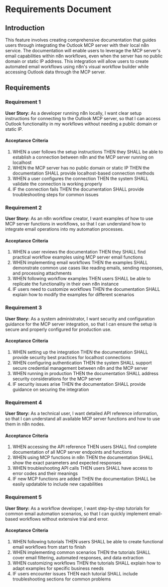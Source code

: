 # Requirements Document

## Introduction

This feature involves creating comprehensive documentation that guides users through integrating the Outlook MCP server with their local n8n service. The documentation will enable users to leverage the MCP server's email capabilities within n8n workflows, even when the server has no public domain or static IP address. This integration will allow users to create automated email workflows using n8n's visual workflow builder while accessing Outlook data through the MCP server.

## Requirements

### Requirement 1

**User Story:** As a developer running n8n locally, I want clear setup instructions for connecting to the Outlook MCP server, so that I can access Outlook functionality in my workflows without needing a public domain or static IP.

#### Acceptance Criteria

1. WHEN a user follows the setup instructions THEN they SHALL be able to establish a connection between n8n and the MCP server running on localhost
2. WHEN the MCP server has no public domain or static IP THEN the documentation SHALL provide localhost-based connection methods
3. WHEN a user configures the connection THEN the system SHALL validate the connection is working properly
4. IF the connection fails THEN the documentation SHALL provide troubleshooting steps for common issues

### Requirement 2

**User Story:** As an n8n workflow creator, I want examples of how to use MCP server functions in workflows, so that I can understand how to integrate email operations into my automation processes.

#### Acceptance Criteria

1. WHEN a user reviews the documentation THEN they SHALL find practical workflow examples using MCP server email functions
2. WHEN implementing email workflows THEN the examples SHALL demonstrate common use cases like reading emails, sending responses, and processing attachments
3. WHEN following workflow examples THEN users SHALL be able to replicate the functionality in their own n8n instance
4. IF users need to customize workflows THEN the documentation SHALL explain how to modify the examples for different scenarios

### Requirement 3

**User Story:** As a system administrator, I want security and configuration guidance for the MCP server integration, so that I can ensure the setup is secure and properly configured for production use.

#### Acceptance Criteria

1. WHEN setting up the integration THEN the documentation SHALL provide security best practices for localhost connections
2. WHEN configuring authentication THEN the system SHALL support secure credential management between n8n and the MCP server
3. WHEN running in production THEN the documentation SHALL address security considerations for the MCP server
4. IF security issues arise THEN the documentation SHALL provide guidance on securing the integration

### Requirement 4

**User Story:** As a technical user, I want detailed API reference information, so that I can understand all available MCP server functions and how to use them in n8n nodes.

#### Acceptance Criteria

1. WHEN accessing the API reference THEN users SHALL find complete documentation of all MCP server endpoints and functions
2. WHEN using MCP functions in n8n THEN the documentation SHALL show the exact parameters and expected responses
3. WHEN troubleshooting API calls THEN users SHALL have access to error codes and their meanings
4. IF new MCP functions are added THEN the documentation SHALL be easily updatable to include new capabilities

### Requirement 5

**User Story:** As a workflow developer, I want step-by-step tutorials for common email automation scenarios, so that I can quickly implement email-based workflows without extensive trial and error.

#### Acceptance Criteria

1. WHEN following tutorials THEN users SHALL be able to create functional email workflows from start to finish
2. WHEN implementing common scenarios THEN the tutorials SHALL cover email filtering, automated responses, and data extraction
3. WHEN customizing workflows THEN the tutorials SHALL explain how to adapt examples for specific business needs
4. IF users encounter issues THEN each tutorial SHALL include troubleshooting sections for common problems